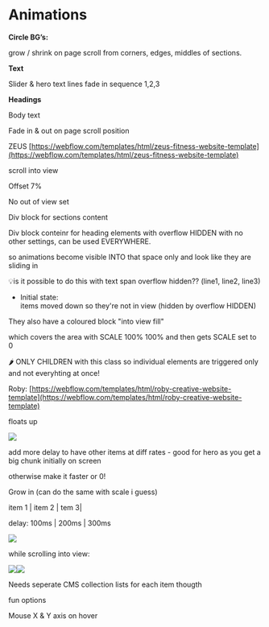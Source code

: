 # **Animations**

**Circle BG’s:**

grow / shrink on page scroll from corners, edges, middles of sections.

**Text**

Slider & hero text lines fade in sequence 1,2,3

**Headings**

Body text

Fade in & out on page scroll position

ZEUS [https://webflow.com/templates/html/zeus-fitness-website-template](https://webflow.com/templates/html/zeus-fitness-website-template)

scroll into view

Offset 7%

No out of view set

Div block for sections content

Div block conteinr for heading elements with overflow HIDDEN with no other settings, can be used EVERYWHERE.

so animations become visible INTO that space only and look like they are sliding in

💡is it possible to do this with text span overflow hidden?? (line1, line2, line3)

-   Initial state:  
    items moved down so they're not in view (hidden by overflow HIDDEN)
    

They also have a coloured block "into view fill"

which covers the area with SCALE 100% 100% and then gets SCALE set to 0

🌶 ONLY CHILDREN with this class so individual elements are triggered only and not everyhting at once!

Roby: [https://webflow.com/templates/html/roby-creative-website-template](https://webflow.com/templates/html/roby-creative-website-template)

floats up

![](https://images.amplenote.com/af0d34e0-1ddb-11ed-974f-926469fcc030/9666f453-1adb-4c38-a0fe-108c3a8a9117.png)

add more delay to have other items at diff rates - good for hero as you get a big chunk initially on screen

otherwise make it faster or 0!

Grow in (can do the same with scale i guess)

item 1 | item 2 | tem 3|

delay: 100ms | 200ms | 300ms

![](https://images.amplenote.com/af0d34e0-1ddb-11ed-974f-926469fcc030/82ed659c-27da-47c8-b153-677c3c6f11ba.png)

while scrolling into view:

![](https://images.amplenote.com/af0d34e0-1ddb-11ed-974f-926469fcc030/7ec578a5-1297-49a1-9495-4e73b02ab8b6.png)![](https://images.amplenote.com/af0d34e0-1ddb-11ed-974f-926469fcc030/d6f570d1-aa65-45fd-87bd-df45a0a8f7fa.png)

Needs seperate CMS collection lists for each item thougth

fun options

Mouse X & Y axis on hover